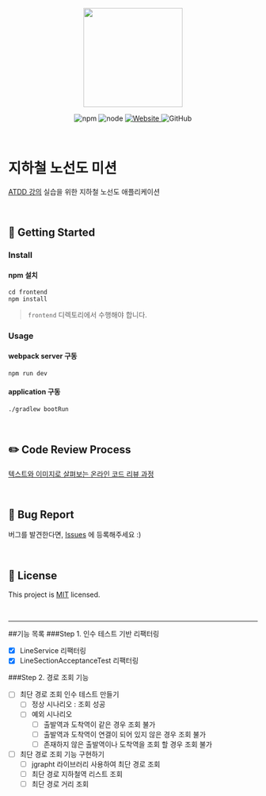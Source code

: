 <p align="center">
    <img width="200px;" src="https://raw.githubusercontent.com/woowacourse/atdd-subway-admin-frontend/master/images/main_logo.png"/>
</p>
<p align="center">
  <img alt="npm" src="https://img.shields.io/badge/npm-6.14.15-blue">
  <img alt="node" src="https://img.shields.io/badge/node-14.18.2-blue">
  <a href="https://edu.nextstep.camp/c/R89PYi5H" alt="nextstep atdd">
    <img alt="Website" src="https://img.shields.io/website?url=https%3A%2F%2Fedu.nextstep.camp%2Fc%2FR89PYi5H">
  </a>
  <img alt="GitHub" src="https://img.shields.io/github/license/next-step/atdd-subway-admin">
</p>

<br>

# 지하철 노선도 미션
[ATDD 강의](https://edu.nextstep.camp/c/R89PYi5H) 실습을 위한 지하철 노선도 애플리케이션

<br>

## 🚀 Getting Started

### Install
#### npm 설치
```
cd frontend
npm install
```
> `frontend` 디렉토리에서 수행해야 합니다.

### Usage
#### webpack server 구동
```
npm run dev
```
#### application 구동
```
./gradlew bootRun
```
<br>

## ✏️ Code Review Process
[텍스트와 이미지로 살펴보는 온라인 코드 리뷰 과정](https://github.com/next-step/nextstep-docs/tree/master/codereview)

<br>

## 🐞 Bug Report

버그를 발견한다면, [Issues](https://github.com/next-step/atdd-subway-service/issues) 에 등록해주세요 :)

<br>

## 📝 License

This project is [MIT](https://github.com/next-step/atdd-subway-service/blob/master/LICENSE.md) licensed.

<br>

------
##기능 목록
###Step 1. 인수 테스트 기반 리팩터링
- [X] LineService 리팩터링 
- [X] LineSectionAcceptanceTest 리팩터링

###Step 2. 경로 조회 기능
- [ ] 최단 경로 조회 인수 테스트 만들기
  - [ ] 정상 시나리오 : 조회 성공
  - [ ] 예외 시나리오
    - [ ] 출발역과 도착역이 같은 경우 조회 불가
    - [ ] 출발역과 도착역이 연결이 되어 있지 않은 경우 조회 불가
    - [ ] 존재하지 않은 출발역이나 도착역을 조회 할 경우 조회 불가
- [ ] 최단 경로 조회 기능 구현하기
  - [ ] jgrapht 라이브러리 사용하여 최단 경로 조회
  - [ ] 최단 경로 지하철역 리스트 조회
  - [ ] 최단 경로 거리 조회